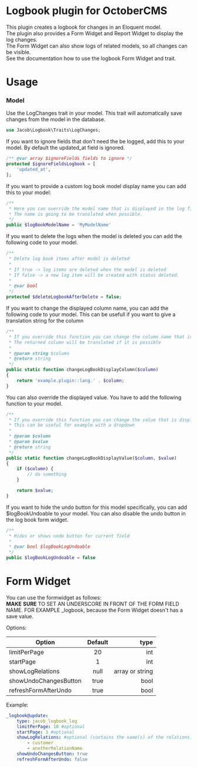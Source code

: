 Logbook plugin for OctoberCMS
=

This plugin creates a logbook for changes in an Eloquent model.<br/>
The plugin also provides a Form Widget and Report Widget to display the log changes. <br/>
The Form Widget can also show logs of related models, so all changes can be visible. <br/>
See the documentation how to use the logbook Form Widget and trait. <br/>

Usage
=

### Model
Use the LogChanges trait in your model.
This trait will automatically save changes from the model in the database.

```php
use Jacob\Logbook\Traits\LogChanges;
```

If you want to ignore fields that don't need the be logged, add this to your model.
By default the updated_at field is ignored.
```php
/** @var array $ignoreFields fields to ignore */
protected $ignoreFieldsLogbook = [
    'updated_at',
];
```

If you want to provide a custom log book model display name you can add this to your model:
```php
/**
 * Here you can override the model name that is displayed in the log files.
 * The name is going to be translated when possible.
 */
public $logBookModelName = 'MyModelName'
```

If you want to delete the logs when the model is deleted you can add the following code to your model.

```php
/**
 * Delete log book items after model is deleted
 *
 * If true -> log items are deleted when the model is deleted
 * If false -> a new log item will be created with status deleted.
 *
 * @var bool
 */
protected $deleteLogbookAfterDelete = false;
```

If you want to change the displayed column name, you can add the following code to your model.
This can be usefull if you want to give a translation string for the column

```php
/**
 * If you override this function you can change the column name that is displayed in the log book
 * The returned column will be translated if it is possible
 *
 * @param string $column
 * @return string
 */
public static function changeLogBookDisplayColumn($column)
{
    return 'example.plugin::lang.' . $column;
}
```

You can also override the displayed value. You have to add the following function to your model.

```php
/**
 * If you override this function you can change the value that is displayed in the log book
 * This can be useful for example with a dropdown
 *
 * @param $column
 * @param $value
 * @return string
 */
public static function changeLogBookDisplayValue($column, $value)
{
    if ($column) {
        // do something
    }

    return $value;
}
```

If you want to hide the undo button for this model specifically, you can add $logBookUndoable to your model.
You can also disable the undo button in the log book form widget.

```php
/**
 * Hides or shows undo button for current field
 *
 * @var bool $logBookLogUndoable
 */
public $logBookLogUndoable = false
```

# Form Widget

You can use the formwidget as follows: <br/>
**MAKE** **SURE** TO SET AN UNDERSCORE IN FRONT OF THE FORM FIELD NAME. FOR EXAMPLE _logbook,
because the Form Widget doesn't has a save value.

Options: <br/>

| Option            | Default       | type      |
| ----------------- |:-------------:| ---------:|
| limitPerPage      | 20            | int       |
| startPage         | 1             | int       |
| showLogRelations  | null          | array or string |
| showUndoChangesButton| true       | bool      |
| refreshFormAfterUndo | true       | bool      |

Example:
```yaml
_logbook@update:
    type: jacob_logbook_log
    limitPerPage: 10 #optional
    startPage: 1 #optional
    showLogRelations: #optional (contains the name(s) of the relations)
        - customer
        - anotherRelationName
    showUndoChangesButton: true
    refreshFormAfterUndo: false
```